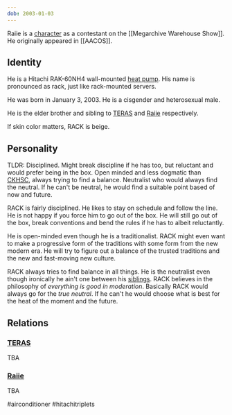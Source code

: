 ```yaml
---
dob: 2003-01-03
---
```

Raiie is a [character](Characters.md) as a contestant on the [[Megarchive Warehouse Show]]. He originally appeared in [[AACOS]].

## Identity

He is a Hitachi RAK-60NH4 wall-mounted [heat pump](Air%20Conditioners.md). His name is pronounced as rack, just like rack-mounted servers.

He was born in January 3, 2003. He is a cisgender and heterosexual male.

He is the elder brother and sibling to [TERAS](TERAS.md) and [Raiie](Raiie.md) respectively.

If skin color matters, RACK is beige.

## Personality

TLDR: Disciplined. Might break discipline if he has too, but reluctant and would prefer being in the box. Open minded and less dogmatic than [CKHSC](CKHSC.md), always trying to find a balance. Neutralist who would always find the neutral. If he can't be neutral, he would find a suitable point based of now and future.

RACK is fairly disciplined. He likes to stay on schedule and follow the line. He is not happy if you force him to go out of the box. He will still go out of the box, break conventions and bend the rules if he has to albeit reluctantly.

He is open-minded even though he is a traditionalist. RACK might even want to make a progressive form of the traditions with some form from the new modern era. He will try to figure out a balance of the trusted traditions and the new and fast-moving new culture.

RACK always tries to find balance in all things. He is the neutralist even though ironically he ain't one between his [sib](TERAS.md)[lings](Raiie.md). RACK believes in the philosophy of *everything is good in moderation*. Basically RACK would always go for the *true neutral*. If he can't he would choose what is best for the heat of the moment and the future.

## Relations

### [TERAS](TERAS.md)

TBA

### [Raiie](Raiie.md)

TBA

#airconditioner #hitachitriplets 